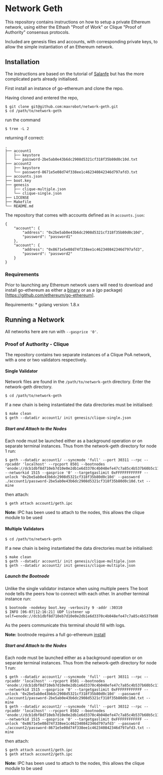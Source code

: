 # Network Geth
This repository contains instructions on how to setup a private Ethereum network, using either the Ethash "Proof of Work" or Clique "Proof of Authority" consensus protocols.

Included are genesis files and accounts, with corresponding private keys, to allow the simple instantiation of an Ethereum network.

## Installation
The instructions are based on the tutorial of [Salanfe](https://hackernoon.com/setup-your-own-private-proof-of-authority-ethereum-network-with-geth-9a0a3750cda8) but has the more complicated parts already initialised.

First install an instance of go-ethereum and clone the repo.

Having cloned and entered the repo,
```
$ git clone git@github.com:maxrobot/network-geth.git
$ cd /path/to/network-geth
```
run the command
```
$ tree -L 2
```
returning if correct:
```
.
├── account1
│   ├── keystore
│   └── password-2be5ab0e43b6dc2908d5321cf318f35b80d0c10d.txt
├── account2
│   ├── keystore
│   └── password-8671e5e08d74f338ee1c462340842346d797afd3.txt
├── accounts.json
├── boot.key
├── genesis
│   ├── clique-multiple.json
│   └── clique-single.json
├── LICENSE
├── Makefile
└── README.md

```

The repository that comes with accounts defined as in `accounts.json`:
```
{
    "account": {
        "address": "0x2be5ab0e43b6dc2908d5321cf318f35b80d0c10d",
        "password": "password1"
    },
    "account": {
        "address": "0x8671e5e08d74f338ee1c462340842346d797afd3",
        "password": "password2"
    }
}
```


### Requirements
Prior to launching any Ethereum network users will need to download and install go-ethereum as either a [binary](https://geth.ethereum.org/) or as a (go package)[https://github.com/ethereum/go-ethereum].

Requirements:
    * golang version: 1.8.x

## Running a Network
All networks here are run with `--gasprice '0'`.

### Proof of Authority - Clique
The repository contains two separate instances of a Clique PoA network, with a one or two validators respectively.

#### Single Validator
Network files are found in the `/path/to/network-geth` directory. Enter the network-geth directory.
```
$ cd /path/to/network-geth
```
If a new chain is being instantiated the data directories must be initialised:
```
$ make clean
$ geth --datadir account1/ init genesis/clique-single.json
```

##### Start and Attach to the Nodes
Each node must be launched either as a background operation or on separate terminal instances. Thus from the network-geth directory for node 1 run:
```
$ geth --datadir account1/ --syncmode 'full' --port 30311 --rpc --rpcaddr 'localhost' --rpcport 8501 --bootnodes 'enode://dcb1dbf8d710eb7d10e0e2db1e6d3370c4b048efe47c7a85c4b537b60b5c11832ef25f026915b803e928c1d93f01b853131e412c6308c4c6141d1504c78823c8@127.0.0.1:30310' --networkid 1515 --gasprice '0' --targetgaslimit 0xFFFFFFFFFFFF --unlock '0x2be5ab0e43b6dc2908d5321cf318f35b80d0c10d' --password ./account1/password-2be5ab0e43b6dc2908d5321cf318f35b80d0c10d.txt --mine
```
then attach:
```
$ geth attach account1/geth.ipc
```
**Note:** IPC has been used to attach to the nodes, this allows the clique module to be used

#### Multiple Validators
```
$ cd /path/to/network-geth
```
If a new chain is being instantiated the data directories must be initialised:
```
$ make clean
$ geth --datadir account1/ init genesis/clique-multiple.json
$ geth --datadir account2/ init genesis/clique-multiple.json
```

##### Launch the Bootnode
Unlike the single validator instance when using multiple peers 
The boot node tells the peers how to connect with each other. In another terminal instance run:
```
$ bootnode -nodekey boot.key -verbosity 9 -addr :30310
$ INFO [06-07|12:16:21] UDP listener up                          self=enode://dcb1dbf8d710eb7d10e0e2db1e6d3370c4b048efe47c7a85c4b537b60b5c11832ef25f026915b803e928c1d93f01b853131e412c6308c4c6141d1504c78823c8@[::]:30310
```
As the peers communicate this terminal should fill with logs.

**Note:** bootnode requires a full go-ethereum [install](https://geth.ethereum.org/install/)

##### Start and Attach to the Nodes
Each node must be launched either as a background operation or on separate terminal instances. Thus from the network-geth directory for node 1 run:
```
$ geth --datadir account1/ --syncmode 'full' --port 30311 --rpc --rpcaddr 'localhost' --rpcport 8501 --bootnodes 'enode://dcb1dbf8d710eb7d10e0e2db1e6d3370c4b048efe47c7a85c4b537b60b5c11832ef25f026915b803e928c1d93f01b853131e412c6308c4c6141d1504c78823c8@127.0.0.1:30310' --networkid 1515 --gasprice '0' --targetgaslimit 0xFFFFFFFFFFFF --unlock '0x2be5ab0e43b6dc2908d5321cf318f35b80d0c10d' --password ./account1/password-2be5ab0e43b6dc2908d5321cf318f35b80d0c10d.txt --mine
$ geth --datadir account2/ --syncmode 'full' --port 30312 --rpc --rpcaddr 'localhost' --rpcport 8502 --bootnodes 'enode://dcb1dbf8d710eb7d10e0e2db1e6d3370c4b048efe47c7a85c4b537b60b5c11832ef25f026915b803e928c1d93f01b853131e412c6308c4c6141d1504c78823c8@127.0.0.1:30310' --networkid 1515 --gasprice '0' --targetgaslimit 0xFFFFFFFFFFFF --unlock '0x8671e5e08d74f338ee1c462340842346d797afd3' --password ./account2/password-8671e5e08d74f338ee1c462340842346d797afd3.txt --mine
```
then attach:
```
$ geth attach account1/geth.ipc
$ geth attach account2/geth.ipc
```
**Note:** IPC has been used to attach to the nodes, this allows the clique module to be used

